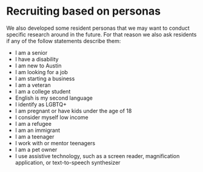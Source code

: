 # Recruiting based on personas

We also developed some resident personas that we may want to conduct specific research around in the future. For that reason we also ask residents if any of the follow statements describe them:

* I am a senior
* I have a disability
* I am new to Austin
* I am looking for a job
* I am starting a business
* I am a veteran
* I am a college student
* English is my second language
* I identify as LGBTQ+
* I am pregnant or have kids under the age of 18
* I consider myself low income
* I am a refugee
* I am an immigrant
* I am a teenager
* I work with or mentor teenagers
* I am a pet owner
* I use assistive technology, such as a screen reader, magnification application, or text-to-speech synthesizer
